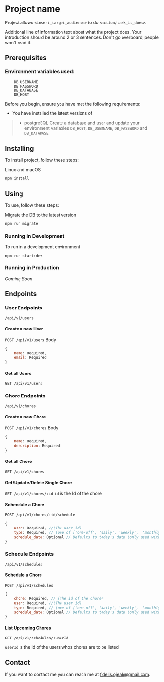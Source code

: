 # Project name
<!-- 
![GitHub repo size](https://img.shields.io/github/repo-size/scottydocs/README-template.md)
![GitHub contributors](https://img.shields.io/github/contributors/scottydocs/README-template.md)
![GitHub stars](https://img.shields.io/github/stars/scottydocs/README-template.md?style=social)
![GitHub forks](https://img.shields.io/github/forks/scottydocs/README-template.md?style=social) -->


Project allows `<insert_target_audience>` to do `<action/task_it_does>`.

Additional line of information text about what the project does. Your introduction should be around 2 or 3 sentences. Don't go overboard, people won't read it.

## Prerequisites
### Environment variables used:
```
    DB_USERNAME
    DB_PASSWORD
    DB_DATABASE
    DB_HOST
```
Before you begin, ensure you have met the following requirements:
<!--- These are just example requirements. Add, duplicate or remove as required --->
* You have installed the latest versions of
>* postgreSQL
Create a database and user and update your environment variables `DB_HOST`, `DB_USERNAME`, `DB_PASSWORD` and `DB_DATABASE`

## Installing

To install project, follow these steps:

Linux and macOS:
```
npm install
```

## Using


To use, follow these steps:

Migrate the DB to the latest version
```
npm run migrate
```
### Running in Development

To run in a development environment
```
npm run start:dev
```

### Running in Production

*Coming Soon*

## Endpoints

### User Endpoints
`/api/v1/users` 

#### Create a new User

`POST /api/v1/users` 
Body

```javascript
{
    name: Required,
    email: Required
}
```

#### Get all Users
`GET /api/v1/users` 
 
### Chore Endpoints
`/api/v1/chores` 


#### Create a new Chore
`POST /api/v1/chores` 
Body
```javascript
{
    name: Required,
    description: Required
}
```

#### Get all Chore
`GET /api/v1/chores`

#### Get/Update/Delete Single Chore
`GET /api/v1/chores/:id` 
`id` is the Id of the chore

#### Schecdule a Chore

`POST /api/v1/chores/:id/schedule`
```javascript
{
    user: Required, //(The user id)
    type: Required, // (one of ['one-off', 'daily', 'weekly',  'monthly'])
    schedule_date: Optional // Defaults to today's date (only used with one-off)
}
```
### Schedule Endpoints
`/api/v1/schedules`

#### Schedule a Chore

`POST /api/v1/schedules`
```javascript
{
    chore: Required, // (the id of the chore)
    user: Required, //(The user id)
    type: Required, // (one of ['one-off', 'daily', 'weekly',  'monthly'])
    schedule_date: Optional // Defaults to today's date (only used with one-off)
}
```

#### List Upcoming Chores
`GET /api/v1/schedules/:userId`

`userId` is the id of the users whos chores are to be listed

## Contact

If you want to contact me you can reach me at <fidelis.ojeah@gmail.com>.
